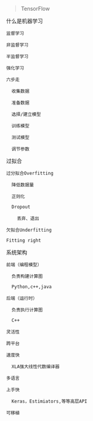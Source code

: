> TensorFlow

什么是机器学习

```
监督学习

非监督学习

半监督学习

强化学习

六步走

  收集数据

  准备数据

  选择/建立模型

  训练模型

  测试模型

  调节参数
```

过拟合

```
过分拟合Overfitting

  降低数据量

  正则化

  Dropout

    丢弃、退出

欠拟合Underfitting

Fitting right
```

系统架构

```
前端（编程模型）

  负责构建计算图

  Python,c++,java

后端（运行时）

  负责执行计算图

  C++

灵活性

跨平台

速度快

  XLA强大线性代数编译器

多语言

上手快

  Keras，Estimiators,等等高层API

可移植
```




